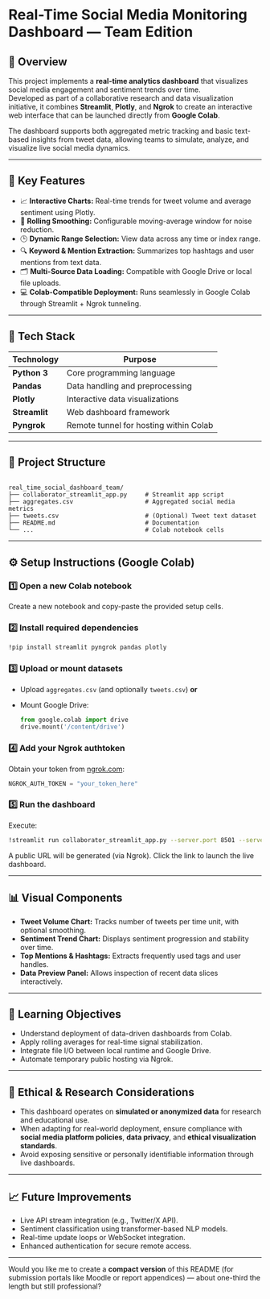 
#  Real-Time Social Media Monitoring Dashboard — Team Edition

## 📘 Overview
This project implements a **real-time analytics dashboard** that visualizes social media engagement and sentiment trends over time.  
Developed as part of a collaborative research and data visualization initiative, it combines **Streamlit**, **Plotly**, and **Ngrok** to create an interactive web interface that can be launched directly from **Google Colab**.  

The dashboard supports both aggregated metric tracking and basic text-based insights from tweet data, allowing teams to simulate, analyze, and visualize live social media dynamics.

---

## 🚀 Key Features
- 📈 **Interactive Charts:** Real-time trends for tweet volume and average sentiment using Plotly.  
- 🧮 **Rolling Smoothing:** Configurable moving-average window for noise reduction.  
- 🕒 **Dynamic Range Selection:** View data across any time or index range.  
- 🔍 **Keyword & Mention Extraction:** Summarizes top hashtags and user mentions from text data.  
- 🗂️ **Multi-Source Data Loading:** Compatible with Google Drive or local file uploads.  
- 💻 **Colab-Compatible Deployment:** Runs seamlessly in Google Colab through Streamlit + Ngrok tunneling.  

---

## 🧩 Tech Stack
| Technology | Purpose |
|-------------|----------|
| **Python 3** | Core programming language |
| **Pandas** | Data handling and preprocessing |
| **Plotly** | Interactive data visualizations |
| **Streamlit** | Web dashboard framework |
| **Pyngrok** | Remote tunnel for hosting within Colab |

---

## 📂 Project Structure
```

real_time_social_dashboard_team/
├── collaborator_streamlit_app.py     # Streamlit app script
├── aggregates.csv                    # Aggregated social media metrics
├── tweets.csv                        # (Optional) Tweet text dataset
├── README.md                         # Documentation
└── ...                               # Colab notebook cells

````

---

## ⚙️ Setup Instructions (Google Colab)
### 1️⃣ Open a new Colab notebook
Create a new notebook and copy-paste the provided setup cells.

### 2️⃣ Install required dependencies
```bash
!pip install streamlit pyngrok pandas plotly
````

### 3️⃣ Upload or mount datasets

* Upload `aggregates.csv` (and optionally `tweets.csv`)
  **or**
* Mount Google Drive:

  ```python
  from google.colab import drive
  drive.mount('/content/drive')
  ```

### 4️⃣ Add your Ngrok authtoken

Obtain your token from [ngrok.com](https://dashboard.ngrok.com/get-started/your-authtoken):

```python
NGROK_AUTH_TOKEN = "your_token_here"
```

### 5️⃣ Run the dashboard

Execute:

```bash
!streamlit run collaborator_streamlit_app.py --server.port 8501 --server.headless true
```

A public URL will be generated (via Ngrok). Click the link to launch the live dashboard.

---

## 📊 Visual Components

* **Tweet Volume Chart:** Tracks number of tweets per time unit, with optional smoothing.
* **Sentiment Trend Chart:** Displays sentiment progression and stability over time.
* **Top Mentions & Hashtags:** Extracts frequently used tags and user handles.
* **Data Preview Panel:** Allows inspection of recent data slices interactively.

---

## 🧠 Learning Objectives

* Understand deployment of data-driven dashboards from Colab.
* Apply rolling averages for real-time signal stabilization.
* Integrate file I/O between local runtime and Google Drive.
* Automate temporary public hosting via Ngrok.

---

## 🔐 Ethical & Research Considerations

* This dashboard operates on **simulated or anonymized data** for research and educational use.
* When adapting for real-world deployment, ensure compliance with **social media platform policies**, **data privacy**, and **ethical visualization standards**.
* Avoid exposing sensitive or personally identifiable information through live dashboards.

---

## 📈 Future Improvements

* Live API stream integration (e.g., Twitter/X API).
* Sentiment classification using transformer-based NLP models.
* Real-time update loops or WebSocket integration.
* Enhanced authentication for secure remote access.

---


Would you like me to create a **compact version** of this README (for submission portals like Moodle or report appendices) — about one-third the length but still professional?
```
